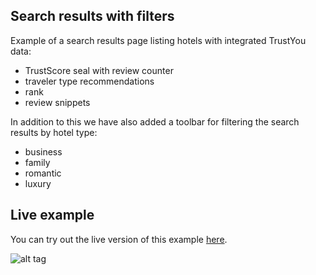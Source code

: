 Search results with filters
---------------------------

Example of a search results page listing hotels with integrated TrustYou data:
- TrustScore seal with review counter
- traveler type recommendations
- rank
- review snippets


In addition to this we have also added a toolbar for filtering the search results by hotel type:
- business
- family
- romantic
- luxury


Live example
------------

You can try out the live version of this example [here](https://trustyou.github.io/example-search-results-hotel-type/).


![alt tag](img/preview.jpg)